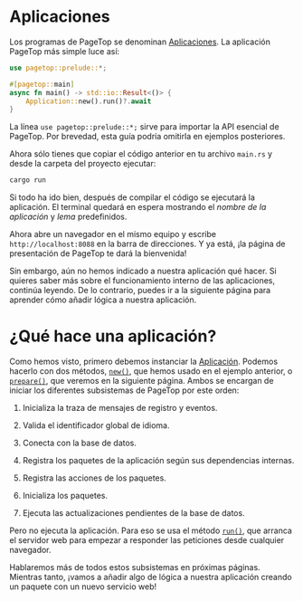 # Aplicaciones

Los programas de PageTop se denominan [Aplicaciones](https://docs.rs/pagetop/latest/pagetop/app/struct.Application.html). La aplicación PageTop más simple luce así:

```rust
use pagetop::prelude::*;

#[pagetop::main]
async fn main() -> std::io::Result<()> {
    Application::new().run()?.await
}
```

La línea `use pagetop::prelude::*;` sirve para importar la API esencial de PageTop. Por brevedad, esta guía podría omitirla en ejemplos posteriores.

Ahora sólo tienes que copiar el código anterior en tu archivo `main.rs` y desde la carpeta del proyecto ejecutar:

```bash
cargo run
```

Si todo ha ido bien, después de compilar el código se ejecutará la aplicación. El terminal quedará en espera mostrando el *nombre de la aplicación* y *lema* predefinidos.

Ahora abre un navegador en el mismo equipo y escribe `http://localhost:8088` en la barra de direcciones. Y ya está, ¡la página de presentación de PageTop te dará la bienvenida!

Sin embargo, aún no hemos indicado a nuestra aplicación qué hacer. Si quieres saber más sobre el funcionamiento interno de las aplicaciones, continúa leyendo. De lo contrario, puedes ir a la siguiente página para aprender cómo añadir lógica a nuestra aplicación.


# ¿Qué hace una aplicación?

Como hemos visto, primero debemos instanciar la [Aplicación](https://docs.rs/pagetop/latest/pagetop/app/struct.Application.html). Podemos hacerlo con dos métodos, [`new()`](https://docs.rs/pagetop/latest/pagetop/app/struct.Application.html#method.new), que hemos usado en el ejemplo anterior, o [`prepare()`](https://docs.rs/pagetop/latest/pagetop/app/struct.Application.html#method.prepare), que veremos en la siguiente página. Ambos se encargan de iniciar los diferentes subsistemas de PageTop por este orden:

1. Inicializa la traza de mensajes de registro y eventos.

2. Valida el identificador global de idioma.

3. Conecta con la base de datos.

4. Registra los paquetes de la aplicación según sus dependencias internas.

5. Registra las acciones de los paquetes.

6. Inicializa los paquetes.

7. Ejecuta las actualizaciones pendientes de la base de datos.

Pero no ejecuta la aplicación. Para eso se usa el método [`run()`](https://docs.rs/pagetop/latest/pagetop/app/struct.Application.html#method.run), que arranca el servidor web para empezar a responder las peticiones desde cualquier navegador.

Hablaremos más de todos estos subsistemas en próximas páginas. Mientras tanto, ¡vamos a añadir algo de lógica a nuestra aplicación creando un paquete con un nuevo servicio web!
